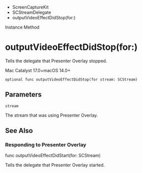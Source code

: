 

- ScreenCaptureKit
- SCStreamDelegate
-  outputVideoEffectDidStop(for:) 

Instance Method

# outputVideoEffectDidStop(for:)

Tells the delegate that Presenter Overlay stopped.

Mac Catalyst 17.0+macOS 14.0+

``` source
optional func outputVideoEffectDidStop(for stream: SCStream)
```

## Parameters 

`stream`  

The stream that was using Presenter Overlay.

## See Also

### Responding to Presenter Overlay

func outputVideoEffectDidStart(for: SCStream)

Tells the delegate that Presenter Overlay started.

